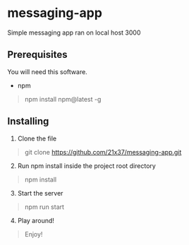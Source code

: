 # messaging-app
Simple messaging app ran on local host 3000

## Prerequisites
You will need this software.
* npm
>npm install npm@latest -g

## Installing

1. Clone the file 
>git clone https://github.com/21x37/messaging-app.git

2. Run npm install inside the project root directory
> npm install

3. Start the server 

>npm run start

4. Play around!
> Enjoy! 

